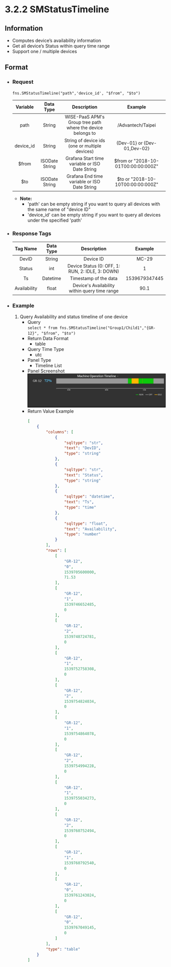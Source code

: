 # 3.2.2 SMStatusTimeline

## Information

* Computes device’s availability information
* Get all device’s Status within query time range
* Support one / multiple devices

## Format

* ### Request

    ```
    fns.SMStatusTimeline("path",'device_id', "$from", "$to")
    ```

    | Variable | Data Type | Description | Example |
    | :---: | :---: | :---: | :---: |
    | path | String | WISE-PaaS APM's Group tree path<br>where the device belongs to | /Advantech/Taipei |
    | device_id | String | String of device ids \(one or multiple devices\) | {Dev-01} or {Dev-01,Dev-02} |
    | $from | ISODate String | Grafana Start time variable or ISO Date String | $from or "2018-10-01T00:00:00:000Z" |
    | $to | ISODate String | Grafana End time variable or ISO Date String | $to or "2018-10-10T00:00:00:000Z" |

    - **Note:**
        - 'path' can be empty string if you want to query all devices with the same name of "device ID"
        - 'device_id' can be empty string if you want to query all devices under the specified 'path'
  

* ### Response Tags

    | Tag Name | Data Type | Description | Example |
    | :---: | :---: | :---: | :---: |
    | DevID | String | Device ID | MC-29 |
    | Status | int | Device Status \(0: OFF, 1: RUN, 2: IDLE, 3: DOWN\) | 1 |
    | Ts | Datetime | Timestamp of the data | 1539679347445 |    
    | Availability | float | Device's Availability within query time range | 90.1 |
  

* ### Example  
    1. Query Availability and status timeline of one device   
        - Query   
        ``` select * from fns.SMStatusTimeline("Group1/Child1","{GR-12}", "$from", "$to") ```
        - Return Data Format   
            * table
        - Query Time Type   
            * utc
        - Panel Type   
            * Timeline List
        - Panel Screenshot      
            ![](/images/3.1.2-SMStatusTimeline.jpg)
        - Return Value Example    
            ``` json
            [
                {
                    "columns": [
                        {
                            "sqltype": "str", 
                            "text": "DevID", 
                            "type": "string"
                        }, 
                        {
                            "sqltype": "str", 
                            "text": "Status", 
                            "type": "string"
                        }, 
                        {
                            "sqltype": "datetime", 
                            "text": "Ts", 
                            "type": "time"
                        }, 
                        {
                            "sqltype": "float", 
                            "text": "Availability", 
                            "type": "number"
                        }
                    ], 
                    "rows": [
                        [
                            "GR-12", 
                            "0", 
                            1539705600000, 
                            71.53
                        ], 
                        [
                            "GR-12", 
                            "1", 
                            1539746652485, 
                            0
                        ], 
                        [
                            "GR-12", 
                            "2", 
                            1539748724781, 
                            0
                        ], 
                        [
                            "GR-12", 
                            "1", 
                            1539752758308, 
                            0
                        ], 
                        [
                            "GR-12", 
                            "2", 
                            1539754824034, 
                            0
                        ], 
                        [
                            "GR-12", 
                            "1", 
                            1539754864078, 
                            0
                        ], 
                        [
                            "GR-12", 
                            "2", 
                            1539754994228, 
                            0
                        ], 
                        [
                            "GR-12", 
                            "1", 
                            1539755034273, 
                            0
                        ], 
                        [
                            "GR-12", 
                            "2", 
                            1539760752494, 
                            0
                        ], 
                        [
                            "GR-12", 
                            "1", 
                            1539760792540, 
                            0
                        ], 
                        [
                            "GR-12", 
                            "0", 
                            1539761243024, 
                            0
                        ], 
                        [
                            "GR-12", 
                            "0", 
                            1539767049145, 
                            0
                        ]
                    ], 
                    "type": "table"
                }
            ]

            ```

 